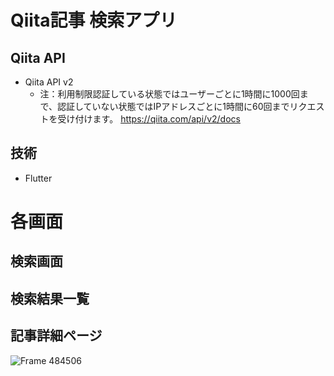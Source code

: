 # Qiita記事 検索アプリ

## Qiita API
- Qiita API v2
  - 注：利用制限認証している状態ではユーザーごとに1時間に1000回まで、認証していない状態ではIPアドレスごとに1時間に60回までリクエストを受け付けます。
https://qiita.com/api/v2/docs

## 技術
- Flutter

# 各画面
## 検索画面

## 検索結果一覧

## 記事詳細ページ
![Frame 484506](https://github.com/Yuutamu/Qiita_Search/assets/143495920/100d2d3a-1f77-4af0-97bb-f9fd232e2787)